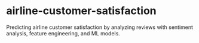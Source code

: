 # airline-customer-satisfaction
Predicting airline customer satisfaction by analyzing reviews with sentiment analysis, feature engineering, and ML models.
